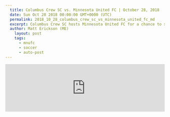 ```yaml
---
  title: Columbus Crew SC vs. Minnesota United FC | October 28, 2018
  date: Sun Oct 28 2018 00:00:00 GMT+0000 (UTC)
  permalink: 2018_10_28_columbus_crew_sc_vs_minnesota_united_fc_md
  excerpt: Columbus Crew SC hosts Minnesota United FC for a chance to secure their spot in the Audi MLS Cup Playoffs.
  author: Matt Erickson (ME)
    layout: post
    tags:
      - mnufc
      - soccer
      - auto-post
---
```

<div class='soccer-video-wrapper'>
  <iframe class='soccer-video' width='100%' height='auto' frameborder='0' allowfullscreen src="https://www.mnufc.com/iframe-video?brightcove_id=5854596507001&brightcove_player_id=default&brightcove_account_id=5534894110001"></iframe>
</div>